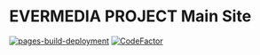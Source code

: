 # EVERMEDIA PROJECT Main Site

[![pages-build-deployment](https://github.com/immorrtalz/EVERMEDIA-PROJECT/actions/workflows/pages/pages-build-deployment/badge.svg?branch=main)](https://github.com/immorrtalz/EVERMEDIA-PROJECT/actions/workflows/pages/pages-build-deployment) [![CodeFactor](https://www.codefactor.io/repository/github/immorrtalz/evermedia-project/badge)](https://www.codefactor.io/repository/github/immorrtalz/evermedia-project)
